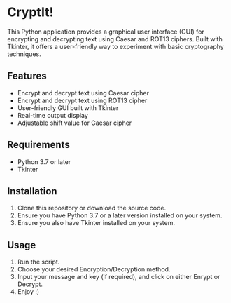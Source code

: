 # CryptIt!
This Python application provides a graphical user interface (GUI) for encrypting and decrypting text using Caesar and ROT13 ciphers. Built with Tkinter, it offers a user-friendly way to experiment with basic cryptography techniques.

## Features
- Encrypt and decrypt text using Caesar cipher
- Encrypt and decrypt text using ROT13 cipher
- User-friendly GUI built with Tkinter
- Real-time output display
- Adjustable shift value for Caesar cipher

## Requirements
- Python 3.7 or later
- Tkinter

## Installation
1. Clone this repository or download the source code.
2. Ensure you have Python 3.7 or a later version installed on your system.
3. Ensure you also have Tkinter installed on your system.

## Usage
1. Run the script.
2. Choose your desired Encryption/Decryption method.
3. Input your message and key (if required), and click on either Enrypt or Decrypt.
4. Enjoy :)

